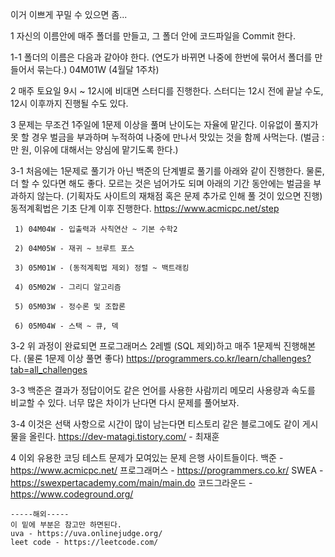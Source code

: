 이거 이쁘게 꾸밀 수 있으면 좀...

1 자신의 이름안에 매주 폴더를 만들고, 그 폴더 안에 코드파일을 Commit 한다.


1-1 폴더의 이름은 다음과 같아야 한다. (연도가 바뀌면 나중에 한번에 묶어서 폴더를 만들어서 묶는다.)
    04M01W (4월달 1주차)

2 매주 토요일 9시 ~ 12시에 비대면 스터디를 진행한다.
   스터디는 12시 전에 끝날 수도, 12시 이후까지 진행될 수도 있다.
   
3 문제는 무조건 1주일에 1문제 이상을 풀며 난이도는 자율에 맡긴다.
   이유없이 풀지가 못 할 경우 벌금을 부과하며 누적하여 나중에 만나서 맛있는 것을 함께 사먹는다.
   (벌금 : 만 원, 이유에 대해서는 양심에 맡기도록 한다.)
   
3-1  처음에는 1문제로 풀기가 아닌 백준의 단계별로 풀기를 아래와 같이 진행한다. 물론, 더 할 수 있다면 해도 좋다.
모르는 것은 넘어가도 되며 아래의 기간 동안에는 벌금을 부과하지 않는다. 
     (기획자도 사이트의 재채점 혹은 문제 추가로 인해 풀 것이 있으면 진행)
     동적계획법은 기초 단계 이후 진행한다. 
     https://www.acmicpc.net/step
     
     1) 04M04W - 입출력과 사칙연산 ~ 기본 수학2
      
     2) 04M05W - 재귀 ~ 브루트 포스
     
     3) 05M01W - (동적계획법 제외) 정렬 ~ 백트래킹
     
     4) 05M02W - 그리디 알고리즘
     
     5) 05M03W - 정수론 및 조합론
     
     6) 05M04W - 스택 ~ 큐, 덱
 
 3-2 위 과정이 완료되면 프로그래머스 2레벨 (SQL 제외)하고 매주 1문제씩 진행해본다. (물론 1문제 이상 풀면 좋다)
     https://programmers.co.kr/learn/challenges?tab=all_challenges
     
 3-3 백준은 결과가 정답이어도 같은 언어를 사용한 사람끼리 메모리 사용량과 속도를 비교할 수 있다.
     너무 많은 차이가 난다면 다시 문제를 풀어보자.
     
 3-4 이것은 선택 사항으로 시간이 많이 남는다면 티스토리 같은 블로그에도 같이 게시물을 올린다.
     https://dev-matagi.tistory.com/ - 최재훈
     
     
 4 이외 유용한 코딩 테스트 문제가 모여있는 문제 은행 사이트들이다.
    백준 - https://www.acmicpc.net/
    프로그래머스 - https://programmers.co.kr/
    SWEA - https://swexpertacademy.com/main/main.do
    코드그라운드 - https://www.codeground.org/
    
    -----해외-----
    이 밑에 부분은 참고만 하면된다.
    uva - https://uva.onlinejudge.org/
    leet code - https://leetcode.com/
     
   
